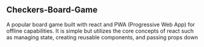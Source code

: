 ## Checkers-Board-Game

A popular board game built with react and PWA (Progressive Web App) for offline capabilities. It is simple but utilizes the core concepts of react such as managing state, creating reusable components, and passing props down
